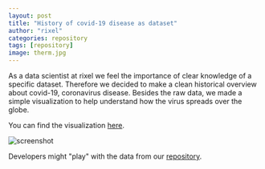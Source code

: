 ```yaml
---
layout: post
title: "History of covid-19 disease as dataset"
author: "rixel"
categories: repository
tags: [repository]
image: therm.jpg
---
```


As a data scientist at rixel we feel the importance of clear knowledge of a specific dataset. Therefore we decided to make a clean historical overview about covid-19, coronavirus disease. Besides the raw data, we made a simple visualization to help understand how the virus spreads over the globe.

You can find the visualization [here](https://www.hyperrixel.com/covid19map/).

![screenshot](https://www.hyperrixel.com/covid19map/screenshot.jpg)

Developers might "play" with the data from our [repository](https://github.com/hyperrixel/covid19map-dataset).
